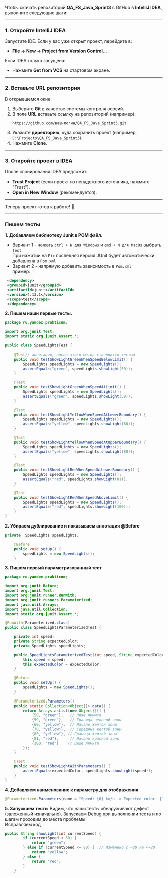 Чтобы скачать репозиторий **QA_FS_Java_Sprint3** с GitHub в **IntelliJ IDEA**, выполните следующие шаги:

---

### **1. Откройте IntelliJ IDEA**

Запустите IDE. Если у вас уже открыт проект, перейдите в:

- **File → New → Project from Version Control...**

Если IDEA только запущена:

- Нажмите **Get from VCS** на стартовом экране.

---

### **2. Вставьте URL репозитория**

В открывшемся окне:

1. Выберите **Git** в качестве системы контроля версий.
2. В поле **URL** вставьте ссылку на репозиторий (например):
   ```
   https://github.com/ваш-логин/QA_FS_Java_Sprint3.git
   ```  
3. Укажите **директорию**, куда сохранить проект (например, `C:\Projects\QA_FS_Java_Sprint3`).
4. Нажмите **Clone**.

---

### **3. Откройте проект в IDEA**

После клонирования IDEA предложит:

- **Trust Project** (если проект из ненадежного источника, нажмите "Trust").
- **Open in New Window** (рекомендуется).

---


Теперь проект готов к работе! 🚀

--- 

### **Пишем тесты**

**1. Добавляем библиотеку Junit в POM файл.**  
- Вариант 1 - нажать  ```ctrl + N для Windows``` и ```cmd + N для MacOs``` выбрать ```test```  
При нажатии на ```Fix``` последняя версия JUnit будет автоматически добавлена в ```Pom.xml```  
- Вариант 2 - напрямую добавить зависимость в ```Pom.xml```  
пример:

```xml
 <dependency>
 <groupId>junit</groupId>
 <artifactId>junit</artifactId>
 <version>4.13.1</version>
 <scope>test</scope>
 </dependency>
```
**2. Пишем наши первые тесты.**  
```java
package ru.yandex.prakticum;

import org.junit.Test;
import static org.junit.Assert.*;

public class SpeedLightsTest {

    @Test// аннотация, после этого метод становится тестом
    public void testShowLightGreenWhenSpeedBelowLimit() {
        SpeedLights speedLights = new SpeedLights();
        assertEquals("green", speedLights.showLight(50));
    }

    @Test
    public void testShowLightGreenWhenSpeedAtLimit() {
        SpeedLights speedLights = new SpeedLights();
        assertEquals("green", speedLights.showLight(59));
    }

    @Test
    public void testShowLightYellowWhenSpeedAtLowerBoundary() {
        SpeedLights speedLights = new SpeedLights();
        assertEquals("yellow", speedLights.showLight(60));
    }

    @Test
    public void testShowLightYellowWhenSpeedAtUpperBoundary() {
        SpeedLights speedLights = new SpeedLights();
        assertEquals("yellow", speedLights.showLight(80));  
    }

    @Test
    public void testShowLightRedWhenSpeedAtLowerBoundary() {
        SpeedLights speedLights = new SpeedLights();
        assertEquals("red", speedLights.showLight(81));  
    }

    @Test
    public void testShowLightRedWhenSpeedAboveLimit() {
        SpeedLights speedLights = new SpeedLights();
        assertEquals("red", speedLights.showLight(100));
    }
}
```
**2. Убираем дублирование и показываем аннотация @Before**
```java
private  SpeedLights speedLights;

    @Before
    public void setUp() {
        speedLights = new SpeedLights();
    }
```
**3. Пишем первый параметризованный тест**
```java
package ru.yandex.prakticum;

import org.junit.Before;
import org.junit.Test;
import org.junit.runner.RunWith;
import org.junit.runners.Parameterized;
import java.util.Arrays;
import java.util.Collection;
import static org.junit.Assert.*;

@RunWith(Parameterized.class)
public class SpeedLightsParameterizedTest {

    private int speed;
    private String expectedColor;
    private SpeedLights speedLights;

    public SpeedLightsParameterizedTest(int speed, String expectedColor) {
        this.speed = speed;
        this.expectedColor = expectedColor;
    }

    @Before
    public void setUp() {
        speedLights = new SpeedLights();
    }

    @Parameterized.Parameters()
    public static Collection<Object[]> data() {
        return Arrays.asList(new Object[][] {
            {50, "green"},   // Ниже лимита
            {59, "green"},   // Граница зеленой зоны
            {60, "yellow"},  // Начало желтой зоны
            {70, "yellow"},  // Середина желтой зоны
            {80, "yellow"}, // Граница желтой зоны
            {81, "red"},     // Начало красной зоны
            {100, "red"}    // Выше лимита
        });
    }

    @Test
    public void testShowLightWithParameters() {
        assertEquals(expectedColor, speedLights.showLight(speed));
    }
}
```

**4. Добавляем наименование к параметру для отображения** 

```java
@Parameterized.Parameters(name = "Speed: {0} km/h -> Expected color: {1}")
```

**5. Запускаем тесты** 
Видим, что наши тесты обнаруживают дефект (заложенный изначально). Запускаем Debug при выполнении теста и по шагам проходим до места проблемы.  
Исправляем код 
```java
public String showLight(int currentSpeed) {
        if (currentSpeed < 60) {
            return "green";
        } else if (currentSpeed <= 80) {  // Изменено с <80 на <=80
            return "yellow";
        } else {
            return "red";
        }
    }
```